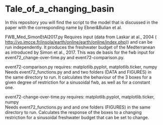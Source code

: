# Tale_of_a_changing_basin
In this repository you will find the script to the model that is discussed in the paper with the corresponding name by Ebner&amp;Bulian et al.

FWB_Med_SimonEtAl2017.py
Requires input (data from Laskar at al., 2004 ( http://vo.imcce.fr/insola/earth/online/earth/online/index.php)) and can be run independently.
It produces the freshwater budget of the Medterranean as introduced by Simon et al., 2017. This was de basis for the fwb input for event72_change-over-time.py and event72-comparison.py.

event72-comparison.py
requires: matplotlib.pyplot, matplotlib.ticker,  numpy  
Needs event72_functions.py and and two folders (DATA and FIGURES) in the same directory to run.
It calculates the behaviour of the 3 boxes for a given degree of restriction for a sinusoidal fwb, as well as for a constant one.

event72-change-over-time.py
requires: matplotlib.pyplot, matplotlib.ticker,  numpy  
Needs event72_functions.py and and one folders (FIGURES) in the same directory to run.
Calculates the response of the boxes to a changing restriction for a sinusoidal freshwater budget that can be set to change.
